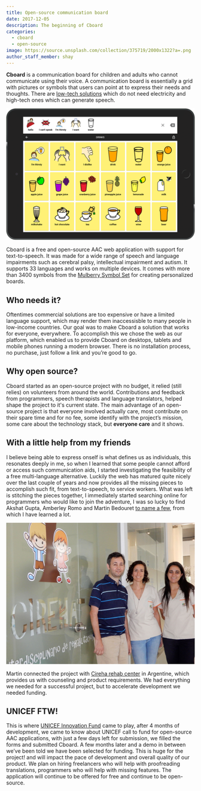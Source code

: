 ```yaml
---
title: Open-source communication board
date: 2017-12-05
description: The beginning of Cboard
categories:
  - cboard
  - open-source
image: https://source.unsplash.com/collection/375719/2000x1322?a=.png
author_staff_member: shay
---
```

**Cboard** is a communication board for children and adults who cannot communicate using their voice. A communication board is essentially a grid with pictures or symbols that users can point at to express their needs and thoughts. There are [low-tech solutions](https://www.youtube.com/watch?v=mnyv8h6J4rc) which do not need electricity and high-tech ones which can generate speech.

![Screenshot](/images/app/water-ipad-english.png)

Cboard is a free and open-source AAC web application with support for text-to-speech. It was made for a wide range of speech and language impairments such as cerebral palsy, intellectual impairment and autism. It supports 33 languages and works on multiple devices. It comes with more than 3400 symbols from the [Mulberry Symbol Set](http://straight-street.com/) for creating personalized boards.

## Who needs it?

Oftentimes commercial solutions are too expensive or have a limited language support, which may render them inaccessisble to many people in low-income countries.
Our goal was to make Cboard a solution that works for everyone, everywhere.
To accomplish this we chose the web as our platform, which enabled us to provide Cboard on desktops, tablets and mobile phones running a modern browser. There is no installation process, no purchase, just follow a link and you’re good to go.

## Why open source?

Cboard started as an open-source project with no budget, it relied (still relies) on volunteers from around the world. Contributions and feedback from programmers, speech therapists and language translators, helped shape the project to it's current state. The main advantage of an open-source project is that everyone involved actually care, most contribute on their spare time and for no fee, some identify with the project’s mission, some care about the technology stack, but **everyone care** and it shows.

## With a little help from my friends

I believe being able to express onself is what defines us as individuals, this resonates deeply in me, so when I learned that some people cannot afford or access such communication aids, I started investigating the feasibility of a free multi-language alternative. Luckily the web has matured quite nicely over the last couple of years and now provides all the missing pieces to accomplish such fit, from text-to-speech, to service workers. What was left is stitching the pieces together, I immediately started searching online for programmers who would like to join the adventure, I was so lucky to find Akshat Gupta, Amberley Romo and Martin Bedouret [to name a few](https://github.com/shayc/cboard/graphs/contributors), from which I have learned a lot.

![Cireha](/images/cireha-group-outside.jpg)

Martin connected the project with [Cireha rehab center](http://www.cireha.com.ar/index.asp) in Argentine, which provides us with counseling and product requirements. We had everything we needed for a successful project, but to accelerate development we needed funding.

## UNICEF FTW!

This is where [UNICEF Innovation Fund](https://unicefinnovationfund.org/) came to play, after 4 months of development, we came to know about UNICEF call to fund for open-source AAC applications, with just a few days left for submission, we filled the forms and submitted Cboard. A few months later and a demo in between we’ve been told we have been selected for funding. This is huge for the project! and will impact the pace of development and overall quality of our product. We plan on hiring freelancers who will help with proofreading translations, programmers who will help with missing features. The application will continue to be offered for free and continue to be open-source.